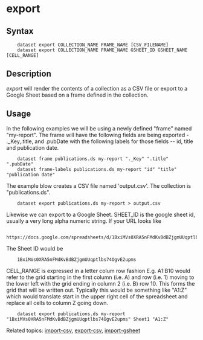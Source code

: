 
# export

## Syntax

```
    dataset export COLLECTION_NAME FRAME_NAME [CSV_FILENAME]
    dataset export COLLECTION_NAME FRAME_NAME GSHEET_ID GSHEET_NAME [CELL_RANGE]
```

## Description

_export_ will render the contents of a collection as a CSV file
or export to a Google Sheet based on a frame defined in the 
collection. 

## Usage

In the following examples we will be using a newly defined
"frame" named "my-report".  The frame will have the following fields are 
being exported - ._Key,.title, and .pubDate with the following 
labels for those fields -- id, title and publication date. 

```shell
    dataset frame publications.ds my-report "._Key" ".title" ".pubDate"
    dataset frame-labels publications.ds my-report "id" "title" "publication date"
```

The example blow creates a CSV file named 'output.csv'. The collection 
is "publications.ds".

```shell
	dataset export publications.ds my-report > output.csv
```

Likewise we can export to a Google Sheet.  SHEET_ID is the google 
sheet id, usually a very long alpha numeric string. If your URL 
looks like

```
    https://docs.google.com/spreadsheets/d/1BxiMVs0XRA5nFMdKvBdBZjgmUUqptlbs74OgvE2upms/edit
```

The Sheet ID would be

```
    1BxiMVs0XRA5nFMdKvBdBZjgmUUqptlbs74OgvE2upms
```

CELL_RANGE is expressed in a letter colum row fashion E.g. A1:B10 
would refer to the grid starting in the first column (i.e. A) and row 
(i.e. 1) moving to the lower left with the grid ending in column 2 
(i.e. B) row 10. This forms the grid that will be written out. 
Typically this would be something like "A1:Z" which would translate 
start in the upper right cell of the spreadsheet and replace all cells
to column Z going down.
 
```shell
	dataset export publications.ds my-report "1BxiMVs0XRA5nFMdKvBdBZjgmUUqptlbs74OgvE2upms" Sheet1 "A1:Z" 
```

Related topics: [import-csv](import-csv.html), [export-csv](export-csv.html), [import-gsheet](import-gsheet.html)

